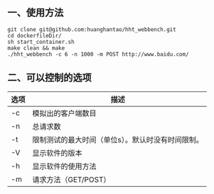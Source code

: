 ## 一、使用方法

```shell
git clone git@github.com:huanghantao/hht_webbench.git
cd dockerfileDir/
sh start_container.sh
make clean && make
./hht_webbench -c 6 -n 1000 -m POST http://www.baidu.com/
```

## 二、可以控制的选项

| 选项 | 描述                                              |
| ---- | ------------------------------------------------- |
| -c   | 模拟出的客户端数目                                |
| -n   | 总请求数                                          |
| -t   | 限制测试的最大时间（单位s）。默认时没有时间限制。 |
| -V   | 显示软件的版本                                    |
| -h   | 显示软件的使用方法                                |
| -m   | 请求方法（GET/POST）                              |


